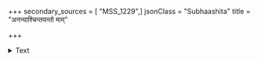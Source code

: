 +++
secondary_sources = [ "MSS_1229",]
jsonClass = "Subhaashita"
title = "अनन्याश्चिन्तयन्तो माम्"

+++

<details><summary>Text</summary>

अनन्याश्चिन्तयन्तो मां ये जनाः पर्युंपासते।  
तेषां नित्याभियुक्तानां योगक्षेमं वहाम्यहम्॥
</details>
